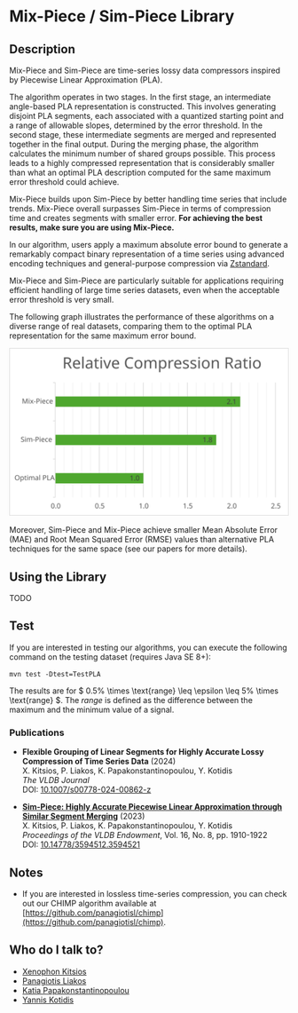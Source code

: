 # Mix-Piece / Sim-Piece Library

## Description

Mix-Piece and Sim-Piece are time-series lossy data compressors inspired by Piecewise Linear Approximation (PLA).

The algorithm operates in two stages. In the first stage, an intermediate angle-based PLA representation is constructed. This involves generating disjoint PLA segments, each associated with a quantized starting point and a range of allowable slopes, determined by the error threshold. In the second stage, these intermediate segments are merged and represented together in the final output. During the merging phase, the algorithm calculates the minimum number of shared groups possible. This process leads to a highly compressed representation that is considerably smaller than what an optimal PLA description computed for the same maximum error threshold could achieve.

Mix-Piece builds upon Sim-Piece by better handling time series that include trends. Mix-Piece overall surpasses Sim-Piece in terms of compression time and creates segments with smaller error. **For achieving the best results, make sure you are using Mix-Piece.**

In our algorithm, users apply a maximum absolute error bound to generate a remarkably compact binary representation of a time series using advanced encoding techniques and general-purpose compression via [Zstandard](https://github.com/facebook/zstd).

Mix-Piece and Sim-Piece are particularly suitable for applications requiring efficient handling of large time series datasets, even when the acceptable error threshold is very small.

The following graph illustrates the performance of these algorithms on a diverse range of real datasets, comparing them to the optimal PLA representation for the same maximum error bound.

![Relative Compression Ratio](relative_cr.svg)

Moreover, Sim-Piece and Mix-Piece achieve smaller Mean Absolute Error (MAE) and Root Mean Squared Error (RMSE) values than alternative PLA techniques for the same space (see our papers for more details).

## Using the Library

TODO

## Test

If you are interested in testing our algorithms, you can execute the following command on the testing dataset (requires Java SE 8+):

```
mvn test -Dtest=TestPLA
```

The results are for $ 0.5\% \times \text{range} \leq \epsilon \leq 5\% \times \text{range} $. The $range$ is defined as the difference between the maximum and the minimum value of a signal.

### Publications

- **Flexible Grouping of Linear Segments for Highly Accurate Lossy Compression of Time Series Data** (2024)  
  X. Kitsios, P. Liakos, K. Papakonstantinopoulou, Y. Kotidis  
  _The VLDB Journal_  
  DOI: [10.1007/s00778-024-00862-z](https://doi.org/10.1007/s00778-024-00862-z)

- **[Sim-Piece: Highly Accurate Piecewise Linear Approximation through Similar Segment Merging](https://xkitsios.github.io/assets/pdf/simpiece-pvldb23.pdf)** (2023)  
  X. Kitsios, P. Liakos, K. Papakonstantinopoulou, Y. Kotidis  
  _Proceedings of the VLDB Endowment_, Vol. 16, No. 8, pp. 1910-1922  
  DOI: [10.14778/3594512.3594521](https://doi.org/10.14778/3594512.3594521)

## Notes

- If you are interested in lossless time-series compression, you can check out our CHIMP algorithm available at [https://github.com/panagiotisl/chimp](https://github.com/panagiotisl/chimp).

## Who do I talk to?

- [Xenophon Kitsios](https://xkitsios.github.io/)
- [Panagiotis Liakos](https://cgi.di.uoa.gr/~p.liakos/)
- [Katia Papakonstantinopoulou](https://www2.aueb.gr/users/katia/)
- [Yannis Kotidis](https://pages.aueb.gr/users/kotidis/)

